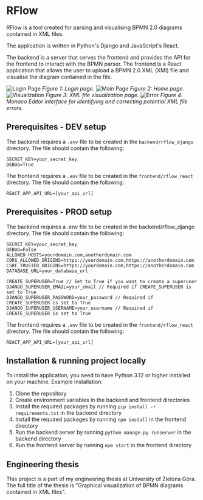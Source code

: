 # RFlow

RFlow is a tool created for parsing and visualising BPMN 2.0 diagrams contained in XML files. 

The application is written in Python's Django and JavaScript's React. 

The backend is a server that serves the frontend and provides the API for the frontend to interact with the BPMN parser. 
The frontend is a React application that allows the user to upload a BPMN 2.0 XML (XMI) file and visualise the 
diagram contained in the file.

![Login Page](https://github.com/user-attachments/assets/51564518-5272-4923-b4b5-e0adb8aec929)
*Figure 1: Login page.*
![Main Page](https://github.com/user-attachments/assets/a4d5e16f-ae9b-4576-bd88-d3aa479101bb)
*Figure 2: Home page.*
![Visualization](https://github.com/user-attachments/assets/d8faae13-62ed-450c-acf4-a3aa6b93f334)
*Figure 3: XML file visualization page.*
![Error](https://github.com/user-attachments/assets/ebc4f830-2f1f-4d1e-bb69-93d426f20af1)
*Figure 4: Monaco Editor interface for identifying and correcting potential XML file errors.*


## Prerequisites - DEV setup

The backend requires a `.env` file to be created in the `backend/rflow_django` directory. The file should contain the following:

```
SECRET_KEY=your_secret_key
DEBUG=True
```


The frontend requires a `.env` file to be created in the `frontend/rflow_react` directory. 
The file should contain the following:

```
REACT_APP_API_URL=[your_api_url]
```


## Prerequisites - PROD setup

The backend requires a .env file to be created in the backend/rflow_django directory. 
The file should contain the following:

```
SECRET_KEY=your_secret_key
DEBUG=False
ALLOWED_HOSTS=yourdomain.com,anotherdomain.com
CORS_ALLOWED_ORIGINS=https://yourdomain.com,https://anotherdomain.com
CSRF_TRUSTED_ORIGINS=https://yourdomain.com,https://anotherdomain.com
DATABASE_URL=your_database_url

CREATE_SUPERUSER=True // Set to True if you want to create a superuser
DJANGO_SUPERUSER_EMAIL=your_email // Required if CREATE_SUPERUSER is set to True
DJANGO_SUPERUSER_PASSWORD=your_password // Required if CREATE_SUPERUSER is set to True
DJANGO_SUPERUSER_USERNAME=your_username // Required if CREATE_SUPERUSER is set to True
```


The frontend requires a `.env` file to be created in the `frontend/rflow_react` directory. 
The file should contain the following:

```
REACT_APP_API_URL=[your_api_url]
```


## Installation & running project locally

To install the application, you need to have Python 3.12 or higher installed on your machine.
Example installation:

1. Clone the repository
2. Create environment variables in the backend and frontend directories
3. Install the required packages by running `pip install -r requirements.txt` in the backend directory
4. Install the required packages by running `npm install` in the frontend directory
5. Run the backend server by running `python manage.py runserver` in the backend directory
6. Run the frontend server by running `npm start` in the frontend directory


## Engineering thesis
This project is a part of my engineering thesis at University of Zielona Góra. 
The full title of the thesis is "Graphical visualization of BPMN diagrams contained in XML files".
